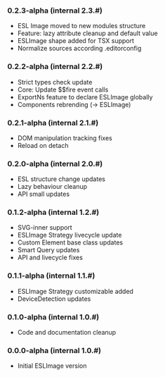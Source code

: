 ### 0.2.3-alpha (internal 2.3.#)
* ESL Image moved to new modules structure
* Feature: lazy attribute cleanup and default value
* ESLImage shape added for TSX support
* Normalize sources according .editorconfig


### 0.2.2-alpha (internal 2.2.#)
* Strict types check update
* Core: Update $$fire event calls 
* ExportNs feature to declare ESLImage globally
* Components rebrending (-> ESLImage)


### 0.2.1-alpha (internal 2.1.#)
* DOM manipulation tracking fixes
* Reload on detach


### 0.2.0-alpha (internal 2.0.#)
* ESL structure change updates
* Lazy behaviour cleanup
* API small updates


### 0.1.2-alpha (internal 1.2.#)
* SVG-inner support
* ESLImage Strategy livecycle update
* Custom Element base class updates
* Smart Query updates
* API and livecycle fixes

### 0.1.1-alpha (internal 1.1.#)
* ESLImage Strategy customizable added
* DeviceDetection updates

### 0.1.0-alpha (internal 1.0.#)
* Code and documentation cleanup

### 0.0.0-alpha (internal 1.0.#)
* Initial ESLImage version
